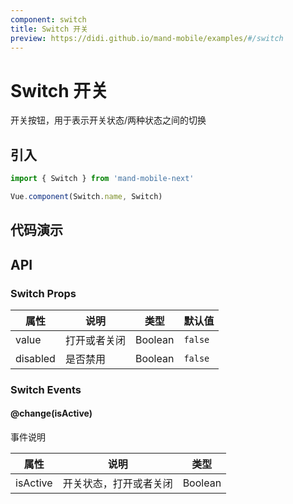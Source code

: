 ```yaml
---
component: switch
title: Switch 开关
preview: https://didi.github.io/mand-mobile/examples/#/switch
---
```


# Switch 开关

开关按钮，用于表示开关状态/两种状态之间的切换

## 引入

```javascript
import { Switch } from 'mand-mobile-next'

Vue.component(Switch.name, Switch)
```

## 代码演示

<demo-wrapper
  src="src/packages/switch/demo"
  :demos="demos"
/>

<script setup>
const demos = import.meta.globEager('../../../src/packages/switch/demo/demo*.vue')
</script>

## API

### Switch Props
|属性 | 说明 | 类型 | 默认值|
|----|-----|------|------|
|value|打开或者关闭|Boolean|`false`|
|disabled|是否禁用|Boolean|`false`|

### Switch Events

#### @change(isActive)
事件说明

|属性 | 说明 | 类型 |
|----|-----|------|
|isActive|开关状态，打开或者关闭|Boolean|
